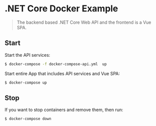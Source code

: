 # .NET Core Docker Example

> The backend based .NET Core Web API and the frontend is a Vue SPA.

## Start

Start the API services:
```bash
$ docker-compose -f docker-compose-api.yml  up
```

Start entire App that includes API services and Vue SPA:
```bash
$ docker-compose up
```

## Stop

If you want to stop containers and remove them, then run:
```
$ docker-compose down
```
